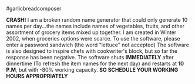 #garlicbreadcomposer

**CRASH!** I am a broken random name generator that could only generate 10 names per day...the names include names of vegetables, fruits, and other assortment of grocery items mixed up together. 
I am created in Winter 2002, when groceries options were scarce.
To use the software, please enter a password sandwich (the word "lettuce" not accepted)
The software is also designed to inspire chefs with cookwriter's block, but so far the response has been negative. 
The software shuts **IMMEDIATELY** after dinnertime (To refresh the item names for the next day) and restarts at **10 P.M**, but with -80% working capacity. **SO SCHEDULE YOUR WORKING HOURS APPROPRIATELY**
